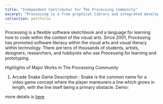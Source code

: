 ```yaml
---
title: "Independent Contributor for The Processing Community"
excerpt: "Processing is a free graphical library and integrated development environment <br/><img src='https://upload.wikimedia.org/wikipedia/commons/thumb/c/cb/Processing_2021_logo.svg/270px-Processing_2021_logo.svg.png'>"
collection: portfolio
---
```


Processing is a flexible software sketchbook and a language for learning how to code within the context of the visual arts. Since 2001, Processing has promoted software literacy within the visual arts and visual literacy within technology. There are tens of thousands of students, artists, designers, researchers, and hobbyists who use Processing for learning and prototyping.
 
 
 Highlights of Major Works in The Processing Community
 
 1. Arcade Snake Game
Description : Snake is the common name for a video game concept where the player maneuvers a line which grows
in length, with the line itself being a primary obstacle.
Demo: 

more details is [here](https://docs.google.com/viewer?url=${https://github.com/jasorsi13/jasorsi.github.io/blob/master/files/paper1.pdf})
